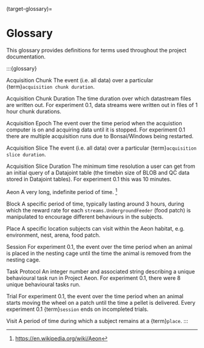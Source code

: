 (target-glossary)=
# Glossary

This glossary provides definitions for terms used throughout the project documentation.

:::{glossary}

Acquisition Chunk
    The event (i.e. all data) over a particular {term}`acquisition chunk duration`.

Acquisition Chunk Duration
    The time duration over which datastream files are written out. For experiment 0.1, data streams were written out in files of 1 hour chunk durations.

Acquisition Epoch
    The event over the time period when the acquistion computer is on and acquiring data until it is stopped. For experiment 0.1 there are multiple acquisition runs due to Bonsai/Windows being restarted.

Acquisition Slice
    The event (i.e. all data) over a particular {term}`acquisition slice duration`.

Acquisition Slice Duration
    The minimum time resolution a user can get from an initial query of a Datajoint table (the timebin size of BLOB and QC data stored in Datajoint tables). For experiment 0.1 this was 10 minutes.

Aeon
    A very long, indefinite period of time. [^1]

Block
    A specific period of time, typically lasting around 3 hours, during which the reward rate for each `streams.UndergroundFeeder` (food patch) is manipulated to encourage different behaviours in the subjects.

Place
    A specific location subjects can visit within the Aeon habitat, e.g. environment, nest, arena, food patch.

Session
    For experiment 0.1, the event over the time period when an animal is placed in the nesting cage until the time the animal is removed from the nesting cage.

Task Protocol
    An integer number and associated string describing a unique behavioural task run in Project Aeon. For experiment 0.1, there were 8 unique behavioural tasks run.

Trial
    For experiment 0.1, the event over the time period when an animal starts moving the wheel on a patch until the time a pellet is delivered. Every experiment 0.1 {term}`session` ends on incompleted trials.

Visit
    A period of time during which a subject remains at a {term}`place`.
:::

[^1]: https://en.wikipedia.org/wiki/Aeon